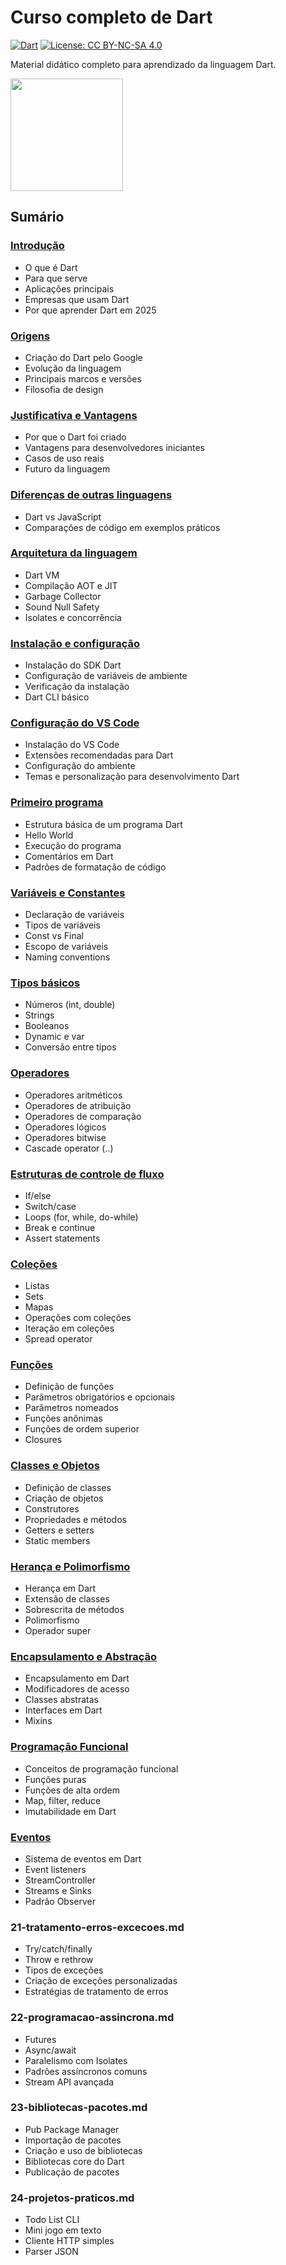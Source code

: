 # Curso completo de Dart
[![Dart](https://img.shields.io/badge/Dart-3.3.0-0175C2?style=plastic&logo=dart&logoColor=white)](https://dart.dev)
[![License: CC BY-NC-SA 4.0](https://img.shields.io/badge/License-CC%20BY--NC--SA%204.0-lightgrey.svg)](https://creativecommons.org/licenses/by-nc-sa/4.0/)

Material didático completo para aprendizado da linguagem Dart.

[<img src="https://dart.dev/assets/img/logo/dart-logo-for-shares.png" width="180">](https://dart.dev)

## Sumário

### [Introdução](https://github.com/claulis/flutter/blob/main/dart/capitulos/introducao-dart.md)
- O que é Dart
- Para que serve
- Aplicações principais
- Empresas que usam Dart
- Por que aprender Dart em 2025

### [Origens](https://github.com/claulis/flutter/blob/main/dart/capitulos/origens-historia.md)
- Criação do Dart pelo Google
- Evolução da linguagem
- Principais marcos e versões
- Filosofia de design

### [Justificativa e Vantagens](https://github.com/claulis/flutter/blob/main/dart/capitulos/dart/capitulos/justificativas-vantagens.md)
- Por que o Dart foi criado
- Vantagens para desenvolvedores iniciantes
- Casos de uso reais
- Futuro da linguagem

### [Diferenças de outras linguagens](https://github.com/claulis/flutter/blob/main/dart/capitulos/dart/capitulos/dart/capitulos/diferencas-outras-linguagens.md)
- Dart vs JavaScript
- Comparações de código em exemplos práticos

### [Arquitetura da linguagem](../dart/capitulos/arquitetura-dart.md)
- Dart VM
- Compilação AOT e JIT
- Garbage Collector
- Sound Null Safety
- Isolates e concorrência

### [Instalação e configuração](../dart/capitulos/instalacao-configuracao.md)
- Instalação do SDK Dart
- Configuração de variáveis de ambiente
- Verificação da instalação
- Dart CLI básico

### [Configuração do VS Code](../dart/capitulos/configurando-vscode.md)
- Instalação do VS Code
- Extensões recomendadas para Dart
- Configuração do ambiente
- Temas e personalização para desenvolvimento Dart

### [Primeiro programa](../dart/capitulos/primeiro-programa.md)
- Estrutura básica de um programa Dart
- Hello World
- Execução do programa
- Comentários em Dart
- Padrões de formatação de código

### [Variáveis e Constantes](../dart/capitulos/variaveis-constantes.md)
- Declaração de variáveis
- Tipos de variáveis
- Const vs Final
- Escopo de variáveis
- Naming conventions

### [Tipos básicos](../dart/capitulos/tipos-dados-basicos.md)
- Números (int, double)
- Strings
- Booleanos
- Dynamic e var
- Conversão entre tipos

### [Operadores](../dart/capitulos/operadores.md)
- Operadores aritméticos
- Operadores de atribuição
- Operadores de comparação
- Operadores lógicos
- Operadores bitwise
- Cascade operator (..)

### [Estruturas de controle de fluxo](../dart/capitulos/estruturas-controle.md)
- If/else
- Switch/case
- Loops (for, while, do-while)
- Break e continue
- Assert statements

### [Coleções](../dart/capitulos/colecoes.md)
- Listas
- Sets
- Mapas
- Operações com coleções
- Iteração em coleções
- Spread operator

### [Funções](../dart/capitulos/funcoes.md)
- Definição de funções
- Parâmetros obrigatórios e opcionais
- Parâmetros nomeados
- Funções anônimas
- Funções de ordem superior
- Closures

### [Classes e Objetos](../dart/capitulos/poo-classes-objetos.md)
- Definição de classes
- Criação de objetos
- Construtores
- Propriedades e métodos
- Getters e setters
- Static members

### [Herança e Polimorfismo](../dart/capitulos/poo-heranca-polimorfismo.md)
- Herança em Dart
- Extensão de classes
- Sobrescrita de métodos
- Polimorfismo
- Operador super

### [Encapsulamento e Abstração](../dart/capitulos/poo-encapsulamento-abstracao.md)
- Encapsulamento em Dart
- Modificadores de acesso
- Classes abstratas
- Interfaces em Dart
- Mixins

### [Programação Funcional](../dart/capitulos/programacao-funcional.md)
- Conceitos de programação funcional
- Funções puras
- Funções de alta ordem
- Map, filter, reduce
- Imutabilidade em Dart

### [Eventos](../dart/capitulos/manipulacao-eventos.md)
- Sistema de eventos em Dart
- Event listeners
- StreamController
- Streams e Sinks
- Padrão Observer

### 21-tratamento-erros-excecoes.md
- Try/catch/finally
- Throw e rethrow
- Tipos de exceções
- Criação de exceções personalizadas
- Estratégias de tratamento de erros

### 22-programacao-assincrona.md
- Futures
- Async/await
- Paralelismo com Isolates
- Padrões assíncronos comuns
- Stream API avançada

### 23-bibliotecas-pacotes.md
- Pub Package Manager
- Importação de pacotes
- Criação e uso de bibliotecas
- Bibliotecas core do Dart
- Publicação de pacotes

### 24-projetos-praticos.md
- Todo List CLI
- Mini jogo em texto
- Cliente HTTP simples
- Parser JSON




